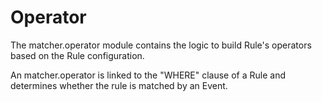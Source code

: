 # Operator

The matcher.operator module contains the logic to build Rule's operators based on the Rule configuration.

An matcher.operator is linked to the "WHERE" clause of a Rule and determines whether the rule is matched by an Event.
